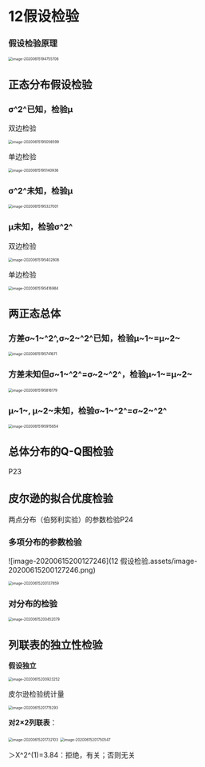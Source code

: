 # 12假设检验

### 假设检验原理

<img src="12 假设检验.assets/image-20200615194755706.png" alt="image-20200615194755706" style="zoom:50%;" />



 ## 正态分布假设检验

### σ^2^已知，检验μ

双边检验

<img src="12 假设检验.assets/image-20200615195056599.png" alt="image-20200615195056599" style="zoom:50%;" />

单边检验

<img src="12 假设检验.assets/image-20200615195140936.png" alt="image-20200615195140936" style="zoom:50%;" />



### σ^2^未知，检验μ

<img src="12 假设检验.assets/image-20200615195327001.png" alt="image-20200615195327001" style="zoom:50%;" />



### μ未知，检验σ^2^

双边检验

<img src="12 假设检验.assets/image-20200615195402806.png" alt="image-20200615195402806" style="zoom:50%;" />



单边检验

<img src="12 假设检验.assets/image-20200615195416984.png" alt="image-20200615195416984" style="zoom:50%;" />



## 两正态总体

### 方差σ~1~^2^,σ~2~^2^已知，检验μ~1~=μ~2~

<img src="12 假设检验.assets/image-20200615195741671.png" alt="image-20200615195741671" style="zoom:50%;" />



### 方差未知但σ~1~^2^=σ~2~^2^，检验μ~1~=μ~2~

<img src="12 假设检验.assets/image-20200615195816179.png" alt="image-20200615195816179" style="zoom:50%;" />



### μ~1~, μ~2~未知，检验σ~1~^2^=σ~2~^2^

<img src="12 假设检验.assets/image-20200615195915654.png" alt="image-20200615195915654" style="zoom:50%;" />



## 总体分布的Q-Q图检验

P23



## 皮尔逊的拟合优度检验

两点分布（伯努利实验）的参数检验P24



### 多项分布的参数检验

![image-20200615200127246](12 假设检验.assets/image-20200615200127246.png)

<img src="12 假设检验.assets/image-20200615200137859.png" alt="image-20200615200137859" style="zoom:50%;" />



### 对分布的检验

<img src="12 假设检验.assets/image-20200615200452079.png" alt="image-20200615200452079" style="zoom:50%;" />



## 列联表的独立性检验

**假设独立**

<img src="12 假设检验.assets/image-20200615200923252.png" alt="image-20200615200923252" style="zoom:50%;" />



皮尔逊检验统计量

<img src="12 假设检验.assets/image-20200615201715293.png" alt="image-20200615201715293" style="zoom:50%;" />



**对2×2列联表**：

<img src="12 假设检验.assets/image-20200615201732103.png" alt="image-20200615201732103" style="zoom:50%;" />

<img src="12 假设检验.assets/image-20200615201750547.png" alt="image-20200615201750547" style="zoom:50%;" />



＞X^2^(1)=3.84：拒绝，有关；否则无关